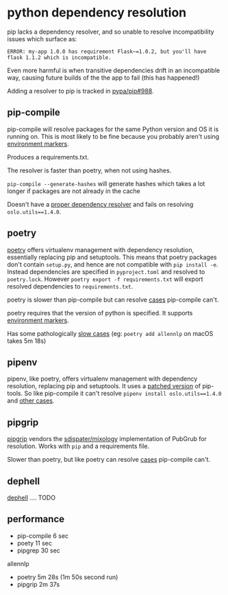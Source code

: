 # python dependency resolution

pip lacks a dependency resolver, and so unable to resolve incompatibility issues which surface as:

```
ERROR: my-app 1.0.0 has requirement Flask~=1.0.2, but you'll have flask 1.1.2 which is incompatible.
```

Even more harmful is when transitive dependencies drift in an incompatible way, causing future builds of the the app to fail (this has happened!)

Adding a resolver to pip is tracked in [pypa/pip#988](https://github.com/pypa/pip/issues/988).

## pip-compile

pip-compile will resolve packages for the same Python version and OS it is running on. This is most likely to be fine because you probably aren't using [environment markers](https://www.python.org/dev/peps/pep-0508/#environment-markers).

Produces a requirements.txt.

The resolver is faster than poetry, when not using hashes.

`pip-compile --generate-hashes` will generate hashes which takes a lot longer if packages are not already in the cache

Doesn't have a [proper dependency resolver](https://github.com/jazzband/pip-tools/issues/1187#issuecomment-663993125) and fails on resolving `oslo.utils==1.4.0`.

## poetry

[poetry](https://github.com/python-poetry/poetry) offers virtualenv management with dependency resolution, essentially replacing pip and setuptools. This means that poetry packages don't contain `setup.py`, and hence are not compatible with `pip install -e`. Instead dependencies are specified in `pyproject.toml` and resolved to `poetry.lock`. However `poetry export -f requirements.txt` will export resolved dependencies to `requirements.txt`.

poetry is slower than pip-compile but can resolve [cases](https://github.com/jazzband/pip-tools/issues/1187) pip-compile can't.

poetry requires that the version of python is specified. It supports [environment markers](https://python-poetry.org/docs/versions/#using-environment-markers).

Has some pathologically [slow cases](https://github.com/python-poetry/poetry/issues/2094) (eg: `poetry add allennlp` on macOS takes 5m 18s)

## pipenv

pipenv, like poetry, offers virtualenv management with dependency resolution, replacing pip and setuptools. It uses a [patched version](https://github.com/jazzband/pip-tools/issues/679#issuecomment-418268361) of pip-tools. So like pip-compile it can't resolve `pipenv install oslo.utils==1.4.0` and [other cases](https://github.com/pypa/pipenv/labels/Category%3A%20Dependency%20Resolution).

## pipgrip

[pipgrip](https://github.com/ddelange/pipgrip) vendors the [sdispater/mixology](https://github.com/sdispater/mixology) implementation of PubGrub for resolution. Works with `pip` and a requirements file.

Slower than poetry, but like poetry can resolve [cases](https://github.com/jazzband/pip-tools/issues/1187) pip-compile can't.

## dephell

[dephell](https://github.com/dephell/dephell) .... TODO

## performance

* pip-compile 6 sec
* poety 11 sec
* pipgrep 30 sec

allennlp
* poetry 5m 28s (1m 50s second run)
* pipgrip 2m 37s
